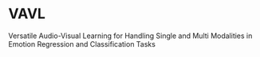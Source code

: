 # VAVL
Versatile Audio-Visual Learning for Handling Single and Multi Modalities in Emotion Regression and Classification Tasks
